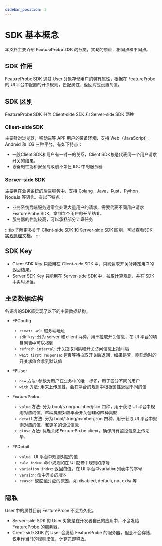 ```yaml
---
sidebar_position: 2
---
```


# SDK 基本概念

本文档主要介绍 FeatureProbe SDK 的分类，实现的原理，相同点和不同点。

## SDK 作用

FeatureProbe SDK 通过 User 对象存储用户的特有属性，根据在 FeatureProbe 的 UI 平台中配置的开关规则，匹配属性，返回对应设置的值。

## SDK 区别

FeatureProbe SDK 分为 Client-side SDK 和 Server-side SDK 两种

### Client-side SDK

主要针对浏览器，移动端等 APP 用户的设备环境，支持 Web（JavaScript），Android 和 iOS 三种平台。有如下特点：

* 一般Client SDK和用户有一对一的关系，Client SDK总是代表同一个用户请求开关的结果。
* 设备的性能和安全的级别不如在 IDC 中的服务器

### Server-side SDK

主要用在业务系统的后端服务中，支持 Golang，Java，Rust，Python， Node.js 等语言。有以下特点：

* 业务系统后端服务通常会处理大量用户的请求，需要代表不同用户请求FeatureProbe SDK，拿到每个用户的开关结果。
* 服务器的性能较高，可以承担部分计算任务

:::tip
了解更多关于 Client-side SDK 和 Server-side SDK 区别，可以查看[SDK 实现原理](/reference/sdk-specification)文档。
:::

## SDK Key

* Client SDK Key 只能用在 Client-side SDK 中，只能拉取开关对特定用户的返回结果。
* Server SDK Key 只能用在 Server-side SDK 中，拉取计算规则，并在 SDK 中实时求值。

## 主要数据结构

各语言的SDK都实现了以下的主要数据结构。

- FPConfig
  - `remote url`: 服务端地址
  - `sdk key`: 分为 server 和 client 两种，用于拉取开关信息，在 UI 平台的项目列表中可以找到
  - `refresh interval`: 开关拉取间隔和开关访问信息上报间隔
  - `wait first response`: 是否等待拉取开关后返回，如果是否，刚启动时的开关求值会拿到默认值 

- FPUser
  - `new` 方法: 参数为用户在业务中的唯一标识，用于区分不同的用户
  - `with` 方法: 用来上传属性，会在平台的规则中根据属性返回不同的值

- FeatureProbe
  - `value` 方法: 分为 bool/string/number/json 四种，用于获取 UI 平台中规则对应的值，四种类型对应平台开关创建的四种类型
  - `detail` 方法: 分为 bool/string/number/json 四种，用于获取 UI 平台中规则对应的值，和更多的调试信息
  - `close` 方法: 优雅关闭FeatureProbe client，确保所有监控信息上传完毕。

- FPDetail
  - `value` : UI 平台中规则对应的值
  - `rule index`: 命中规则的在 UI 配置中规则的序号
  - `variation index`: 返回的值，在 UI 平台中variation列表中的序号
  - `version`: 命中开关的版本
  - `reason`: 返回值对应的原因，如 disabled, default, not exist 等



## 隐私

User 中的属性目前 FeatureProbe 不会持久化。

* Server-side SDK 的 User 对象是在开发者自己的应用中，不会发给 FeatureProbe 的服务器。
* Client-side SDK 的 User 会发给 FeatureProbe 的服务器，但是不会存储，仅用作当时的规则求值，计算完即释放。
